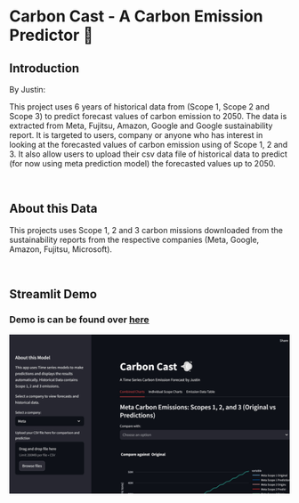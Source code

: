 # Carbon Cast - A Carbon Emission Predictor 💨 

## Introduction 
By Justin:

This project uses 6 years of historical data from (Scope 1, Scope 2 and Scope 3) to predict forecast values of carbon emission to 2050. The data is extracted from Meta, Fujitsu, Amazon, Google and Google sustainability report. It is targeted to users, company or anyone who has interest in looking at the forecasted values of carbon emission using of Scope 1, 2 and 3. It also allow users to upload their csv data file of historical data to predict (for now using meta prediction model) the forecasted values up to 2050.

</br>

## About this Data

This projects uses Scope 1, 2 and 3 carbon missions downloaded from the sustainability reports from the respective companies (Meta, Google, Amazon, Fujitsu, Microsoft). 

</br>

## Streamlit Demo

<h3>Demo is can be found over <a href = "https://carbon-cast.streamlit.app/">here</a></h3>
<img src="carboncast.jpg" alt="Image Description"></img>

